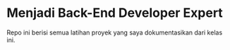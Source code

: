# Menjadi Back-End Developer Expert
Repo ini berisi semua latihan proyek yang saya dokumentasikan dari kelas ini.